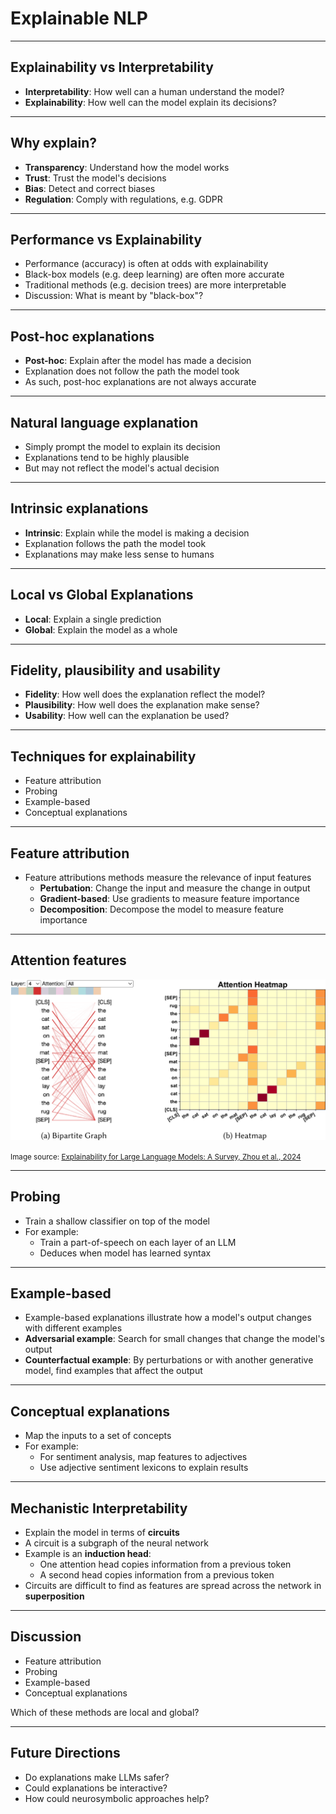 # Explainable NLP

---

## Explainability vs Interpretability

* **Interpretability**: How well can a human understand the model?
* **Explainability**: How well can the model explain its decisions?

---

## Why explain?

* **Transparency**: Understand how the model works
* **Trust**: Trust the model's decisions
* **Bias**: Detect and correct biases
* **Regulation**: Comply with regulations, e.g. GDPR

---

## Performance vs Explainability

* Performance (accuracy) is often at odds with explainability
* Black-box models (e.g. deep learning) are often more accurate
* Traditional methods (e.g. decision trees) are more interpretable
* Discussion: What is meant by "black-box"?

---

## Post-hoc explanations

* **Post-hoc**: Explain after the model has made a decision
* Explanation does not follow the path the model took
* As such, post-hoc explanations are not always accurate

---

## Natural language explanation

* Simply prompt the model to explain its decision
* Explanations tend to be highly plausible
* But may not reflect the model's actual decision

---

## Intrinsic explanations

* **Intrinsic**: Explain while the model is making a decision
* Explanation follows the path the model took
* Explanations may make less sense to humans

---

## Local vs Global Explanations

* **Local**: Explain a single prediction
* **Global**: Explain the model as a whole

---

## Fidelity, plausibility and usability

* **Fidelity**: How well does the explanation reflect the model?
* **Plausibility**: How well does the explanation make sense?
* **Usability**: How well can the explanation be used?

---

## Techniques for explainability

* Feature attribution
* Probing
* Example-based
* Conceptual explanations

---

## Feature attribution

* Feature attributions methods measure the relevance of input features
   * **Pertubation**: Change the input and measure the change in output
   * **Gradient-based**: Use gradients to measure feature importance
   * **Decomposition**: Decompose the model to measure feature importance

---

## Attention features

<!-- .slide: data-background="#ccc" -->
![Attention Heatmap](img/attention_heatmap.png)

<small>Image source: [Explainability for Large Language Models: A Survey, Zhou et al., 2024](https://dl.acm.org/doi/pdf/10.1145/3639372)</small>

---

## Probing

* Train a shallow classifier on top of the model
* For example:
  * Train a part-of-speech on each layer of an LLM
  * Deduces when model has learned syntax

---

## Example-based

* Example-based explanations illustrate how a model's output changes with different examples
* **Adversarial example**: Search for small changes that change the model's output
* **Counterfactual example**: By perturbations or with another generative model, find examples that affect the output

---

## Conceptual explanations

* Map the inputs to a set of concepts
* For example:
    * For sentiment analysis, map features to adjectives
    * Use adjective sentiment lexicons to explain results

---

## Mechanistic Interpretability

* Explain the model in terms of **circuits**
* A circuit is a subgraph of the neural network
* Example is an **induction head**:
    * One attention head copies information from a previous token
    * A second head copies information from a previous token
* Circuits are difficult to find as features are spread across the network in **superposition**

---

## Discussion

* Feature attribution
* Probing
* Example-based
* Conceptual explanations

Which of these methods are local and global?

---

## Future Directions

* Do explanations make LLMs safer?
* Could explanations be interactive?
* How could neurosymbolic approaches help?
